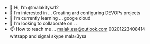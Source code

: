 - 👋 Hi, I’m @malak3ysa12
- 👀 I’m interested in ... Creating and configuring DEVOPs projects
- 🌱 I’m currently learning ... google cloud
- 💞️ I’m looking to collaborate on ...
- 📫 How to reach me ...
malak.esa@outlook.com
00201223408414 whtsapp and signal 
skype malak3ysa


<!---
malak3ysa12/malak3ysa12 is a ✨ special ✨ repository because its `README.md` (this file) appears on your GitHub profile.
You can click the Preview link to take a look at your changes.
--->
